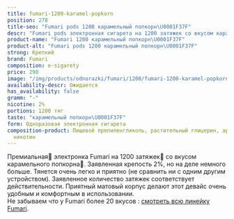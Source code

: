 ```yaml
---
title: fumari-1200-karamel-popkorn
position: 278
title-seo: "Fumari pods 1200 карамельный попкорн\U0001F37F"
descr: "Fumari pods электронная сигарета на 1200 затяжек со вкусом карамельного попкорна\U0001F37F"
product-name: "Fumari 1200 карамельный попкорн\U0001F37F"
product-alt: "Fumari pods 1200 карамельный попкорн\U0001F37F"
strong: Крепкий
brand: Fumari
composition: e-sigarety
price: 290
image: "/img/products/odnorazki/fumari/1200/fumari-1200-karamel-popkorn.png"
availability-descr: Ожидается
has_availability: false
gramm: "-"
nicotine: 2%
portions: 1200 тяг
taste: "карамельный попкорн\U0001F37F"
form: Одноразовая электронная сигарета
composition-product: Пищевой пропиленгликоль, растительный глицерин, ароматизатор,
  никотин
---
```


Премиальная🥇 электронка Fumari на 1200 затяжек💨 со вкусом карамельного попкорна🍿. Заявленная крепость 2%, но на деле немного больше. Тянется очень легко и приятно (не сравнить ни с одним другим устройством). Заявленное количество затяжек соответствует действительности. Приятный матовый корпус делают этот девайс очень удобным и комфортным в использовании.<br>
Не забываем что у Fumari более 20 вкусов : [смотреть всю линейку Fumari](/fumari).
